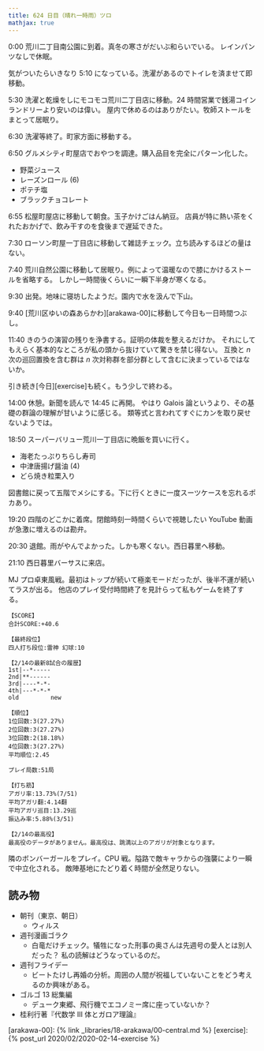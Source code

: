 ```yaml
---
title: 624 日目（晴れ一時雨）ツロ
mathjax: true
---
```


0:00 荒川二丁目南公園に到着。真冬の寒さがだいぶ和らいでいる。
レインパンツなしで休眠。

気がついたらいきなり 5:10 になっている。洗濯があるのでトイレを済ませて即移動。

5:30 洗濯と乾燥をしにモコモコ荒川二丁目店に移動。24 時間営業で銭湯コインランドリーより安いのは偉い。
屋内で休めるのはありがたい。牧師ストールをまとって居眠り。

6:30 洗濯等終了。町家方面に移動する。

6:50 グルメシティ町屋店でおやつを調達。購入品目を完全にパターン化した。

* 野菜ジュース
* レーズンロール (6)
* ポテチ塩
* ブラックチョコレート

6:55 松屋町屋店に移動して朝食。玉子かけごはん納豆。
店員が特に熱い茶をくれたおかげで、飲み干すのを食後まで遅延できた。

7:30 ローソン町屋一丁目店に移動して雑誌チェック。立ち読みするほどの量はない。

7:40 荒川自然公園に移動して居眠り。例によって温暖なので膝にかけるストールを省略する。
しかし一時間後くらいに一瞬下半身が寒くなる。

9:30 出発。地味に寝坊したようだ。園内で水を汲んで下山。

9:40 [荒川区ゆいの森あらかわ][arakawa-00]に移動して今日も一日時間つぶし。

11:40 きのうの演習の残りを浄書する。証明の体裁を整えるだけか。
それにしてもえらく基本的なところが私の頭から抜けていて驚きを禁じ得ない。
互換と $n$ 次の巡回置換を含む群は $n$ 次対称群を部分群として含むに決まっているではないか。

引き続き[今日][exercise]も続く。もう少しで終わる。

14:00 休憩。新聞を読んで 14:45 に再開。
やはり Galois 論というより、その基礎の群論の理解が甘いように感じる。
類等式と言われてすぐにカンを取り戻せないようでは。

18:50 スーパーバリュー荒川一丁目店に晩飯を買いに行く。

* 海老たっぷりちらし寿司
* 中津唐揚げ醤油 (4)
* どら焼き粒栗入り

図書館に戻って五階でメシにする。下に行くときに一度スーツケースを忘れるポカあり。

19:20 四階のどこかに着席。閉館時刻一時間くらいで視聴したい YouTube 動画が急激に増えるのは勘弁。

20:30 退館。雨がやんでよかった。しかも寒くない。西日暮里へ移動。

21:10 西日暮里バーサスに来店。

MJ プロ卓東風戦。最初はトップが続いて極楽モードだったが、後半不運が続いてラスが出る。
他店のプレイ受付時間終了を見計らって私もゲームを終了する。

```text
【SCORE】
合計SCORE:+40.6

【最終段位】
四人打ち段位:雷神 幻球:10

【2/14の最新8試合の履歴】
1st|--*-----
2nd|**------
3rd|----*-*-
4th|---*-*-*
old         new

【順位】
1位回数:3(27.27%)
2位回数:3(27.27%)
3位回数:2(18.18%)
4位回数:3(27.27%)
平均順位:2.45

プレイ局数:51局

【打ち筋】
アガリ率:13.73%(7/51)
平均アガリ翻:4.14翻
平均アガリ巡目:13.29巡
振込み率:5.88%(3/51)

【2/14の最高役】
最高役のデータがありません。最高役は、跳満以上のアガリが対象となります。
```

隣のボンバーガールをプレイ。CPU 戦。隘路で敵キャラからの強襲により一瞬で中立化される。
敵陣基地にたどり着く時間が全然足りない。

## 読み物

* 朝刊（東京、朝日）
  * ウィルス
* 週刊漫画ゴラク
  * 白竜だけチェック。犠牲になった刑事の奥さんは先週号の愛人とは別人だった？
    私の読解はどうなっているのだ。
* 週刊フライデー
  * ビートたけし再婚の分析。周囲の人間が祝福していないことをどう考えるのか興味がある。
* ゴルゴ 13 総集編
  * デューク東郷、飛行機でエコノミー席に座っていないか？
* 桂利行著『代数学 III 体とガロア理論』

[arakawa-00]: {% link _libraries/18-arakawa/00-central.md %}
[exercise]: {% post_url 2020/02/2020-02-14-exercise %}
